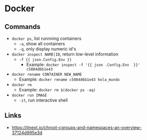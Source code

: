 # Docker

## Commands
- `docker ps`, list runnning containers
  + `-a`, show all containers
  + `-q`, only display numeric id's
- `docker inspect NAME|ID`, return low-level information
  + `-f {{ json.Config.Env }}`
    + Example: `docker inspect -f '{{ json .Config.Env  }}' c5884d6b1e43`
- `docker rename CONTAINER NEW_NAME`
  + Example: `docker rename c5884d6b1e43 hola_mundo`
- `docker rm`
  + Example: `docker rm $(docker ps -aq)`
- `docker run IMAGE`
  + `-it`, run interactive shell

## Links
- https://itnext.io/chroot-cgroups-and-namespaces-an-overview-37124d995e3d
